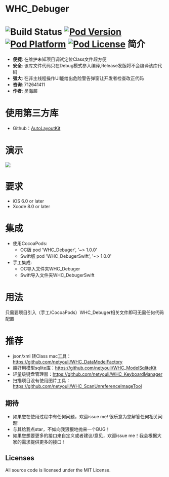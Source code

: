 WHC_Debuger
==============
![Build Status](https://api.travis-ci.org/netyouli/WHC_Debuger.svg?branch=master)
[![Pod Version](http://img.shields.io/cocoapods/v/WHC_Debuger.svg?style=flat)](http://cocoadocs.org/docsets/WHC_Debuger/)
[![Pod Platform](http://img.shields.io/cocoapods/p/WHC_Debuger.svg?style=flat)](http://cocoadocs.org/docsets/WHC_Debuger/)
[![Pod License](http://img.shields.io/cocoapods/l/WHC_Debuger.svg?style=flat)](https://opensource.org/licenses/MIT)
简介
==============
- **便捷**: 在维护未知项目调试定位Class文件超方便
- **安全**: 该库文件代码只在Debug模式参入编译,Release发版将不会编译该库代码
- **强大**: 在非主线程操作UI能给出危险警告弹窗让开发者检查改正代码
- **咨询**: 712641411
- **作者**: 吴海超

使用第三方库
==============
* Github：[AutoLayoutKit](https://github.com/netyouli/WHC_AutoLayoutKit)</br>

演示
==============
<img src = "https://github.com/netyouli/WHC_Debuger/blob/master/WHC_Debuger.gif">

要求
==============
* iOS 6.0 or later
* Xcode 8.0 or later

集成
==============
* 使用CocoaPods:
  -  OC版 pod 'WHC_Debuger', '~> 1.0.0'
  -  Swift版 pod 'WHC_DebugerSwift', '~> 1.0.0'
* 手工集成:
  -  OC导入文件夹WHC_Debuger
  -  Swift导入文件夹WHC_DebugerSwift 

用法
==============
只需要项目引入（手工/CocoaPods）WHC_Debuger相关文件即可无需任何代码配置

推荐
==============
- json/xml 转Class mac工具：https://github.com/netyouli/WHC_DataModelFactory
- 超好用模型sqlite库：https://github.com/netyouli/WHC_ModelSqliteKit
- 轻量级键盘管理器：https://github.com/netyouli/WHC_KeyboardManager
- 扫描项目没有使用图片工具：https://github.com/netyouli/WHC_ScanUnreferenceImageTool

## <a id="期待"></a>期待

- 如果您在使用过程中有任何问题，欢迎issue me! 很乐意为您解答任何相关问题!
- 与其给我点star，不如向我狠狠地抛来一个BUG！
- 如果您想要更多的接口来自定义或者建议/意见，欢迎issue me！我会根据大家的需求提供更多的接口！

## Licenses
All source code is licensed under the MIT License.
